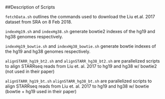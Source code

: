 ##Description of Scripts

`fetchData.sh` outlines the commands used to download the Liu et.al. 2017 dataset from SRA on 8 Feb 2018. 

`indexHg19.sh` and `indexHg38.sh` generate bowtie2 indexes of the hg19 and hg38 genomes respectively. 

`indexHg19_bowtie.sh` and `indexHg38_bowtie.sh` generate bowtie indexes of the hg19 and hg38 genomes respectively.

`alignSTARR_hg19_bt2.sh` and `alignSTARR_hg38_bt2.sh` are parallelized scripts to align STARRseq reads from Liu et. al. 2017 to hg19 and hg38 w/ bowtie2 (not used in their paper)

`alignSTARR_hg19_bt.sh` `alignSTARR_hg38_bt.sh` are parallelized scripts to align STARRseq reads from Liu et. al. 2017 to hg19 and hg38 w/ bowtie (bowtie + hg19 used in their paper)